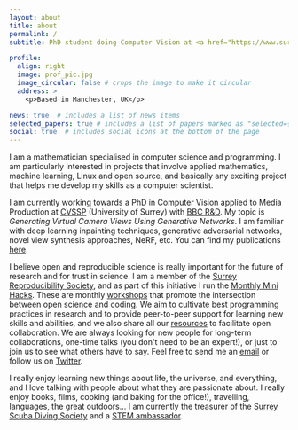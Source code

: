 ```yaml
---
layout: about
title: about
permalink: /
subtitle: PhD student doing Computer Vision at <a href="https://www.surrey.ac.uk/centre-vision-speech-signal-processing">CVSSP</a> —University of Surrey— and <a href="https://www.bbc.co.uk/rd">BBC R&D</a>.

profile:
  align: right
  image: prof_pic.jpg
  image_circular: false # crops the image to make it circular
  address: >
    <p>Based in Manchester, UK</p>

news: true  # includes a list of news items
selected_papers: true # includes a list of papers marked as "selected={true}"
social: true  # includes social icons at the bottom of the page
---
```


I am a mathematician specialised in computer science and programming. I am particularly interested in projects that involve applied mathematics, machine learning, Linux and open source, and basically any exciting project that helps me develop my skills as a computer scientist.

I am currently working towards a PhD in Computer Vision applied to Media Production at [CVSSP](https://www.surrey.ac.uk/centre-vision-speech-signal-processing) (University of Surrey) with [BBC R&D](https://www.bbc.co.uk/rd). My topic is *Generating Virtual Camera Views Using Generative Networks*. I am familiar with deep learning inpainting techniques, generative adversarial networks, novel view synthesis approaches, NeRF, etc. You can find my publications [here](/publications/).

I believe open and reproducible science is really important for the future of research and for trust in science. I am a member of the [Surrey Reproducibility Society](https://osf.io/a6xqu/), and as part of this initiative I run the [Monthly Mini Hacks](https://f1000research.com/collections/minihacks/about-this-collection). These are monthly [workshops](https://www.eventbrite.com/manage/collections/440659/events) that promote the intersection between open science and coding. We aim to cultivate best programming practices in research and to provide peer-to-peer support for learning new skills and abilities, and we also share all our [resources](https://osf.io/wbupr/) to facilitate open collaboration. We are always looking for new people for long-term collaborations, one-time talks (you don't need to be an expert!), or just to join us to see what others have to say. Feel free to send me an [email](mailto:v.menendezgonzalez@surrey.ac.uk) or follow us on [Twitter](https://twitter.com/MHacksC).

I really enjoy learning new things about life, the universe, and everything, and I love talking with people about what they are passionate about. I really enjoy books, films, cooking (and baking for the office!), travelling, languages, the great outdoors... I am currently the treasurer of the [Surrey Scuba Diving Society](https://ussu.co.uk/SubAqua) and a [STEM ambassador](https://www.stem.org.uk/).

